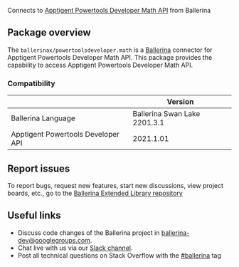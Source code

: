 Connects to [Apptigent Powertools Developer Math API](https://portal.apptigent.com/node/612) from Ballerina

## Package overview
The `ballerinax/powertoolsdeveloper.math` is a [Ballerina](https://ballerina.io/) connector for Apptigent Powertools Developer Math API.
This package provides the capability to access Apptigent Powertools Developer Math API.

### Compatibility
|                                     | Version                         |
|-------------------------------------|---------------------------------|
| Ballerina Language                  | Ballerina Swan Lake 2201.3.1      | 
| Apptigent Powertools Developer API  | 2021.1.01                       |

## Report issues
To report bugs, request new features, start new discussions, view project boards, etc., go to the [Ballerina Extended Library repository](https://github.com/ballerina-platform/ballerina-extended-library)

## Useful links
- Discuss code changes of the Ballerina project in [ballerina-dev@googlegroups.com](mailto:ballerina-dev@googlegroups.com).
- Chat live with us via our [Slack channel](https://ballerina.io/community/slack/).
- Post all technical questions on Stack Overflow with the [#ballerina](https://stackoverflow.com/questions/tagged/ballerina) tag
